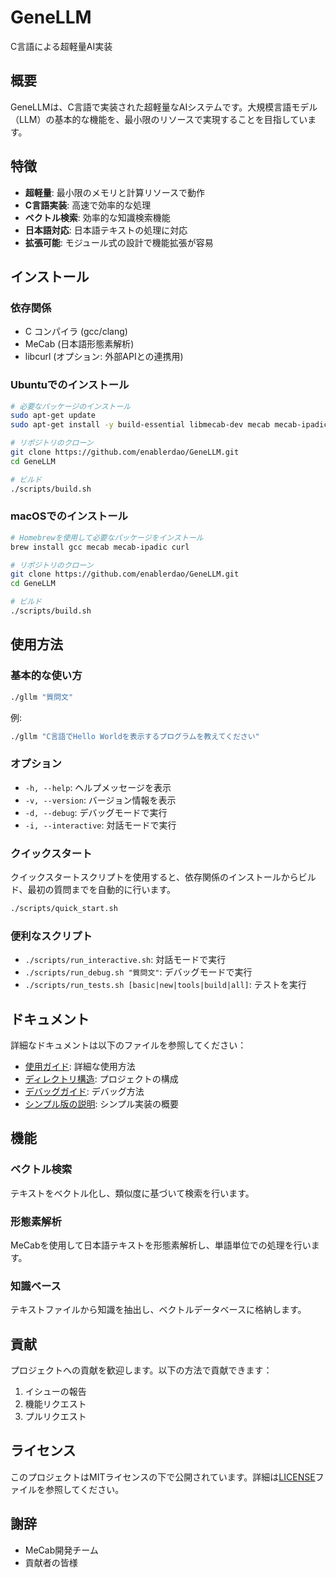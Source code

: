 # GeneLLM

C言語による超軽量AI実装

## 概要

GeneLLMは、C言語で実装された超軽量なAIシステムです。大規模言語モデル（LLM）の基本的な機能を、最小限のリソースで実現することを目指しています。

## 特徴

- **超軽量**: 最小限のメモリと計算リソースで動作
- **C言語実装**: 高速で効率的な処理
- **ベクトル検索**: 効率的な知識検索機能
- **日本語対応**: 日本語テキストの処理に対応
- **拡張可能**: モジュール式の設計で機能拡張が容易

## インストール

### 依存関係

- C コンパイラ (gcc/clang)
- MeCab (日本語形態素解析)
- libcurl (オプション: 外部APIとの連携用)

### Ubuntuでのインストール

```bash
# 必要なパッケージのインストール
sudo apt-get update
sudo apt-get install -y build-essential libmecab-dev mecab mecab-ipadic-utf8 libcurl4-openssl-dev

# リポジトリのクローン
git clone https://github.com/enablerdao/GeneLLM.git
cd GeneLLM

# ビルド
./scripts/build.sh
```

### macOSでのインストール

```bash
# Homebrewを使用して必要なパッケージをインストール
brew install gcc mecab mecab-ipadic curl

# リポジトリのクローン
git clone https://github.com/enablerdao/GeneLLM.git
cd GeneLLM

# ビルド
./scripts/build.sh
```

## 使用方法

### 基本的な使い方

```bash
./gllm "質問文"
```

例:
```bash
./gllm "C言語でHello Worldを表示するプログラムを教えてください"
```

### オプション

- `-h, --help`: ヘルプメッセージを表示
- `-v, --version`: バージョン情報を表示
- `-d, --debug`: デバッグモードで実行
- `-i, --interactive`: 対話モードで実行

### クイックスタート

クイックスタートスクリプトを使用すると、依存関係のインストールからビルド、最初の質問までを自動的に行います。

```bash
./scripts/quick_start.sh
```

### 便利なスクリプト

- `./scripts/run_interactive.sh`: 対話モードで実行
- `./scripts/run_debug.sh "質問文"`: デバッグモードで実行
- `./scripts/run_tests.sh [basic|new|tools|build|all]`: テストを実行

## ドキュメント

詳細なドキュメントは以下のファイルを参照してください：

- [使用ガイド](docs/readme/README_USAGE.md): 詳細な使用方法
- [ディレクトリ構造](docs/readme/README_DIRECTORY_STRUCTURE.md): プロジェクトの構成
- [デバッグガイド](docs/DEBUG_GUIDE.md): デバッグ方法
- [シンプル版の説明](docs/readme/README_simple.md): シンプル実装の概要

## 機能

### ベクトル検索

テキストをベクトル化し、類似度に基づいて検索を行います。

### 形態素解析

MeCabを使用して日本語テキストを形態素解析し、単語単位での処理を行います。

### 知識ベース

テキストファイルから知識を抽出し、ベクトルデータベースに格納します。

## 貢献

プロジェクトへの貢献を歓迎します。以下の方法で貢献できます：

1. イシューの報告
2. 機能リクエスト
3. プルリクエスト

## ライセンス

このプロジェクトはMITライセンスの下で公開されています。詳細は[LICENSE](LICENSE)ファイルを参照してください。

## 謝辞

- MeCab開発チーム
- 貢献者の皆様
